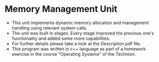 # Memory Management Unit

- This unit implements dynamic memory allocation and management handling using relevant system calls.
- The unit was built in stages. Every stage improved the previous one's functionality and added some more capabilities.
- For further details please take a look at the Description.pdf file.
- This program was written in c++ language as part of a homework exercise in the course "Operating Systems" of the Technion.
